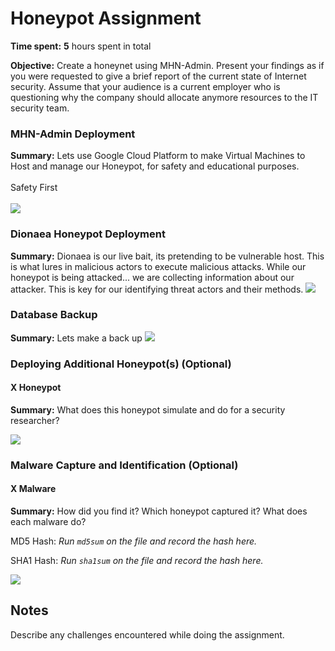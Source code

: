 # Honeypot Assignment

**Time spent:** **5** hours spent in total

**Objective:** Create a honeynet using MHN-Admin. Present your findings as if you were requested to give a brief report of the current state of Internet security. Assume that your audience is a current employer who is questioning why the company should allocate anymore resources to the IT security team.

### MHN-Admin Deployment

**Summary:** Lets use Google Cloud Platform to make Virtual Machines to Host and manage our Honeypot, for safety and educational purposes.
<br />
<br />
Safety First
<br />
<br />
<img src="mhn-admin.gif">

### Dionaea Honeypot Deployment

**Summary:** Dionaea is our live bait, its pretending to be vulnerable host. This is what lures in malicious actors to execute malicious attacks. While our honeypot is being attacked... we are collecting information about our attacker. This is key for our identifying threat actors and their methods. 
<img src="dionaea-honeypot.gif">

### Database Backup 

**Summary:** Lets make a back up 
<img src="honey6.gif">

### Deploying Additional Honeypot(s) (Optional)

#### X Honeypot

**Summary:** What does this honeypot simulate and do for a security researcher?

<img src="x-honeypot.gif">

### Malware Capture and Identification (Optional)

#### X Malware

**Summary:** How did you find it? Which honeypot captured it? What does each malware do?

MD5 Hash: *Run `md5sum` on the file and record the hash here.*

SHA1 Hash: *Run `sha1sum` on the file and record the hash here.*

<img src="x-malware.gif">

## Notes

Describe any challenges encountered while doing the assignment.
